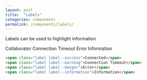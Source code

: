 ```yaml
---
layout: post
title:  "Labels"
categories: components
permalink: /components/labels/
---
```


Labels can be used to highlight information

<div class="pattern">
<span class="label label--success">Collaborator</span>
  <span class="label label--warning">Connection Timeout</span>
  <span class="label label--danger">Error</span>
  <span class="label label--information">Information</span>
</div>

``` html
<span class="label label--success">Connected</span>
<span class="label label--warning">Connection Timeout</span>
<span class="label label--danger">Error</span>
<span class="label label--information">Information</span>
```
